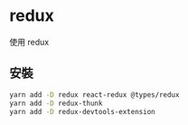 # redux

使用 redux

## 安裝

```sh
yarn add -D redux react-redux @types/redux
yarn add -D redux-thunk
yarn add -D redux-devtools-extension
```
